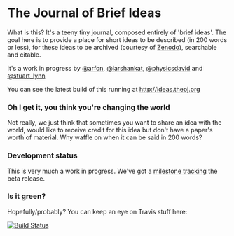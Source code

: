 The Journal of Brief Ideas
===========

What is this? It's a teeny tiny journal, composed entirely of 'brief ideas'. The goal here is to provide a place for short ideas to be described (in 200 words or less), for these ideas to be archived (courtesy of [Zenodo](http://zenodo.org)), searchable and citable.

It's a work in progress by [@arfon](http://twitter.com/arfon), [@larshankat](http://twitter.com/larshankat), [@physicsdavid](http://twitter.com/physicsdavid) and [@stuart_lynn](http://twitter.com/stuart_lynn)

You can see the latest build of this running at http://ideas.theoj.org

### Oh I get it, you think you're changing the world

Not really, we just think that sometimes you want to share an idea with the world, would like to receive credit for this idea but don't have a paper's worth of material. Why waffle on when it can be said in 200 words?

### Development status

This is very much a work in progress. We've got a [milestone tracking](https://github.com/openjournals/brief-ideas/milestones) the beta release.

### Is it green?

Hopefully/probably? You can keep an eye on Travis stuff here:

[![Build Status](https://travis-ci.org/openjournals/brief-ideas.svg?branch=master)](https://travis-ci.org/openjournals/brief-ideas)
